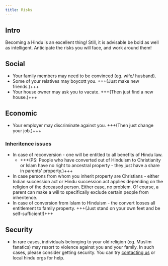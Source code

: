 ```yaml
---
title: Risks
---
```


## Intro
Becoming a Hindu is an excellent thing! Still, it is advisable be bold as well as intelligent. Anticipate the risks you will face, and work around them!

## Social
- Your family members may need to be convinced (eg. wife/ husband).
- Some of your relatives may boycott you. +++(Just make new friends.)+++
- Your house owner may ask you to vacate. +++(Then just find a new house.)+++

## Economic
- Your employer may discriminate against you. +++(Then just change your job.)+++

### Inheritence issues
- In case of reconversion - one will be entitled to all benefits of Hindu law.
  - +++(PS: People who have converted out of Hinduism to Christianity or Islam have no right to ancestral property - they just have a share in parents' property.)+++ 
- In case persons from whom you inherit property are Christians - either Indian succession act or Hindu succession act applies depending on the religion of the deceased person. Either case, no problem. Of course, a parent can make a will to specifically exclude certain people from inheritence.
- In case of conversion from Islam to Hinduism - the convert looses all entitlement to family property. +++(Just stand on your own feet and be self-sufficient!)+++

## Security
- In rare cases, individuals belonging to your old religion (eg. Muslim fanatics) may resort to violence against you and your family. In such cases, please consider getting security. You can try [contacting us](../../contact/) or local hindu orgs for help.